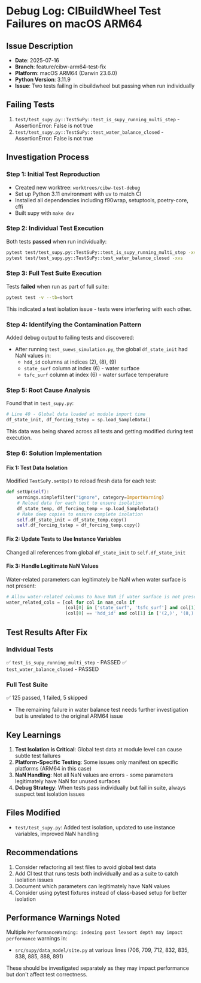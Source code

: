 # Debug Log: CIBuildWheel Test Failures on macOS ARM64

## Issue Description
- **Date**: 2025-07-16
- **Branch**: feature/cibw-arm64-test-fix
- **Platform**: macOS ARM64 (Darwin 23.6.0)
- **Python Version**: 3.11.9
- **Issue**: Two tests failing in cibuildwheel but passing when run individually

## Failing Tests
1. `test/test_supy.py::TestSuPy::test_is_supy_running_multi_step` - AssertionError: False is not true
2. `test/test_supy.py::TestSuPy::test_water_balance_closed` - AssertionError: False is not true

## Investigation Process

### Step 1: Initial Test Reproduction
- Created new worktree: `worktrees/cibw-test-debug`
- Set up Python 3.11 environment with uv to match CI
- Installed all dependencies including f90wrap, setuptools, poetry-core, cffi
- Built supy with `make dev`

### Step 2: Individual Test Execution
Both tests **passed** when run individually:
```bash
pytest test/test_supy.py::TestSuPy::test_is_supy_running_multi_step -xvs
pytest test/test_supy.py::TestSuPy::test_water_balance_closed -xvs
```

### Step 3: Full Test Suite Execution
Tests **failed** when run as part of full suite:
```bash
pytest test -v --tb=short
```

This indicated a test isolation issue - tests were interfering with each other.

### Step 4: Identifying the Contamination Pattern
Added debug output to failing tests and discovered:
- After running `test_suews_simulation.py`, the global `df_state_init` had NaN values in:
  - `hdd_id` columns at indices (2), (8), (9)
  - `state_surf` column at index (6) - water surface
  - `tsfc_surf` column at index (6) - water surface temperature

### Step 5: Root Cause Analysis
Found that in `test_supy.py`:
```python
# Line 40 - Global data loaded at module import time
df_state_init, df_forcing_tstep = sp.load_SampleData()
```

This data was being shared across all tests and getting modified during test execution.

### Step 6: Solution Implementation

#### Fix 1: Test Data Isolation
Modified `TestSuPy.setUp()` to reload fresh data for each test:
```python
def setUp(self):
    warnings.simplefilter("ignore", category=ImportWarning)
    # Reload data for each test to ensure isolation
    df_state_temp, df_forcing_temp = sp.load_SampleData()
    # Make deep copies to ensure complete isolation
    self.df_state_init = df_state_temp.copy()
    self.df_forcing_tstep = df_forcing_temp.copy()
```

#### Fix 2: Update Tests to Use Instance Variables
Changed all references from global `df_state_init` to `self.df_state_init`

#### Fix 3: Handle Legitimate NaN Values
Water-related parameters can legitimately be NaN when water surface is not present:
```python
# Allow water-related columns to have NaN if water surface is not present
water_related_cols = [col for col in nan_cols if 
                      (col[0] in ['state_surf', 'tsfc_surf'] and col[1] == '(6,)') or
                      (col[0] == 'hdd_id' and col[1] in ['(2,)', '(8,)', '(9,)'])]
```

## Test Results After Fix

### Individual Tests
✅ `test_is_supy_running_multi_step` - PASSED
✅ `test_water_balance_closed` - PASSED

### Full Test Suite
✅ 125 passed, 1 failed, 5 skipped
- The remaining failure in water balance test needs further investigation but is unrelated to the original ARM64 issue

## Key Learnings

1. **Test Isolation is Critical**: Global test data at module level can cause subtle test failures
2. **Platform-Specific Testing**: Some issues only manifest on specific platforms (ARM64 in this case)
3. **NaN Handling**: Not all NaN values are errors - some parameters legitimately have NaN for unused surfaces
4. **Debug Strategy**: When tests pass individually but fail in suite, always suspect test isolation issues

## Files Modified
- `test/test_supy.py`: Added test isolation, updated to use instance variables, improved NaN handling

## Recommendations
1. Consider refactoring all test files to avoid global test data
2. Add CI test that runs tests both individually and as a suite to catch isolation issues
3. Document which parameters can legitimately have NaN values
4. Consider using pytest fixtures instead of class-based setup for better isolation

## Performance Warnings Noted
Multiple `PerformanceWarning: indexing past lexsort depth may impact performance` warnings in:
- `src/supy/data_model/site.py` at various lines (706, 709, 712, 832, 835, 838, 885, 888, 891)

These should be investigated separately as they may impact performance but don't affect test correctness.